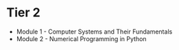 # Tier 2

* Module 1 - Computer Systems and Their Fundamentals
* Module 2 - Numerical Programming in Python
